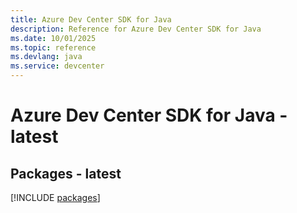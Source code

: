 ```yaml
---
title: Azure Dev Center SDK for Java
description: Reference for Azure Dev Center SDK for Java
ms.date: 10/01/2025
ms.topic: reference
ms.devlang: java
ms.service: devcenter
---
```

# Azure Dev Center SDK for Java - latest
## Packages - latest
[!INCLUDE [packages](dev-center-index.md)]